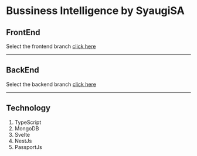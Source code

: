 # Bussiness Intelligence by SyaugiSA

## FrontEnd

Select the frontend branch [click here](https://github.com/SyaugiSA/SyaugiSA-BI/tree/frontend)

----------

## BackEnd
Select the backend branch [click here](https://github.com/SyaugiSA/SyaugiSA-BI/tree/backend)

----------

## Technology
1. TypeScript
2. MongoDB
3. Svelte
4. NestJs
5. PassportJs

